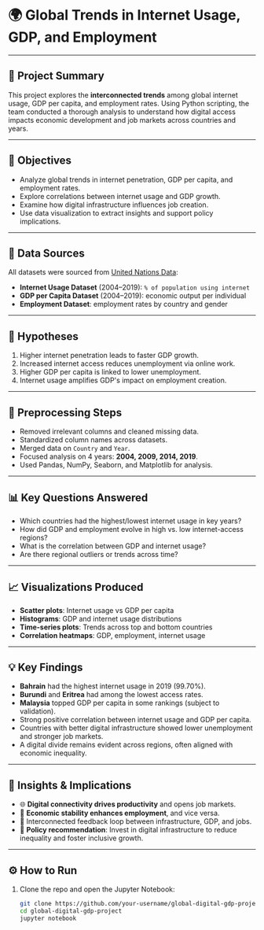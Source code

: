 # 🌍 Global Trends in Internet Usage, GDP, and Employment

---

## 📌 Project Summary

This project explores the **interconnected trends** among global internet usage, GDP per capita, and employment rates. Using Python scripting, the team conducted a thorough analysis to understand how digital access impacts economic development and job markets across countries and years.

---

## 🎯 Objectives

- Analyze global trends in internet penetration, GDP per capita, and employment rates.
- Explore correlations between internet usage and GDP growth.
- Examine how digital infrastructure influences job creation.
- Use data visualization to extract insights and support policy implications.

---

## 📁 Data Sources

All datasets were sourced from [United Nations Data](https://data.un.org):

- **Internet Usage Dataset** (2004–2019): `% of population using internet`
- **GDP per Capita Dataset** (2004–2019): economic output per individual
- **Employment Dataset**: employment rates by country and gender

---

## 🧪 Hypotheses

1. Higher internet penetration leads to faster GDP growth.
2. Increased internet access reduces unemployment via online work.
3. Higher GDP per capita is linked to lower unemployment.
4. Internet usage amplifies GDP's impact on employment creation.

---

## 🔧 Preprocessing Steps

- Removed irrelevant columns and cleaned missing data.
- Standardized column names across datasets.
- Merged data on `Country` and `Year`.
- Focused analysis on 4 years: **2004, 2009, 2014, 2019**.
- Used Pandas, NumPy, Seaborn, and Matplotlib for analysis.

---

## 📊 Key Questions Answered

- Which countries had the highest/lowest internet usage in key years?
- How did GDP and employment evolve in high vs. low internet-access regions?
- What is the correlation between GDP and internet usage?
- Are there regional outliers or trends across time?

---

## 📈 Visualizations Produced

- **Scatter plots**: Internet usage vs GDP per capita
- **Histograms**: GDP and internet usage distributions
- **Time-series plots**: Trends across top and bottom countries
- **Correlation heatmaps**: GDP, employment, internet usage

---

## 💡 Key Findings

- **Bahrain** had the highest internet usage in 2019 (99.70%).
- **Burundi** and **Eritrea** had among the lowest access rates.
- **Malaysia** topped GDP per capita in some rankings (subject to validation).
- Strong positive correlation between internet usage and GDP per capita.
- Countries with better digital infrastructure showed lower unemployment and stronger job markets.
- A digital divide remains evident across regions, often aligned with economic inequality.

---

## 🧠 Insights & Implications

- 🌐 **Digital connectivity drives productivity** and opens job markets.
- 💼 **Economic stability enhances employment**, and vice versa.
- 🧩 Interconnected feedback loop between infrastructure, GDP, and jobs.
- 📢 **Policy recommendation**: Invest in digital infrastructure to reduce inequality and foster inclusive growth.


---

## ⚙️ How to Run

1. Clone the repo and open the Jupyter Notebook:
   ```bash
   git clone https://github.com/your-username/global-digital-gdp-project.git
   cd global-digital-gdp-project
   jupyter notebook

